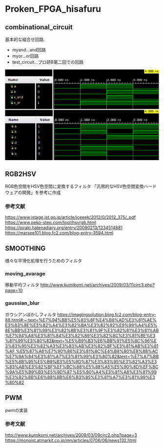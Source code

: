 # Proken_FPGA_hisafuru

## combinational_circuit
基本的な組合せ回路.
- myand...and回路
- myor...or回路
- test_circuit...プロ研B第二回での回路

![and_or](images/myand_myor_test.png)
![test](images/test_circuit.png)

## RGB2HSV
RGB色空間をHSV色空間に変換するフィルタ
「汎用的なHSV色空間変換ハードウェアの開発」を参考に作成

### 参考文献
https://www.jstage.jst.go.jp/article/jceeek/2012/0/2012_375/_pdf
https://www.peko-step.com/tool/hsvrgb.html
https://piraki.hatenadiary.org/entry/20090213/1234514881
https://marsee101.blog.fc2.com/blog-entry-3594.html


## SMOOTHING
様々な平滑化処理を行うためのフィルタ

### moving_avarage
移動平均フィルタ
http://www.kumikomi.net/archives/2009/03/11circ3.php?page=10

### gaussian_blur
ガウシアンぼかしフィルタ
https://imagingsolution.blog.fc2.com/blog-entry-88.html#:~:text=%E7%94%BB%E5%83%8F%E4%B8%AD%E3%81%AE%E3%83%8E%E3%82%A4%E3%82%BA%E3%82%92%E9%99%A4%E5%8E%BB%E3%81%99%E3%82%8B%E3%81%9F%E3%82%81%E3%81%AB%E7%94%A8%E3%81%84%E3%82%89%E3%82%8C%E3%81%BE%E3%81%99%E3%80%82&text=%E5%B9%B3%E6%BB%91%E5%8C%96%E3%83%95%E3%82%A3%E3%83%AB%E3%82%BF%E3%81%AB%E3%81%AF,%E5%87%A6%E7%90%86%E3%81%8C%E4%B8%80%E8%88%AC%E7%9A%84%E3%81%A7%E3%81%99%E3%80%82&text=%E7%A7%BB%E5%8B%95%E5%B9%B3%E5%9D%87%E3%83%95%E3%82%A3%E3%83%AB%E3%82%BF%EF%BC%88%E5%88%A5%E5%90%8D%EF%BC%9A%E5%B9%B3%E5%9D%87,%E5%80%A4%E3%81%A8%E3%81%99%E3%82%8B%E6%89%8B%E6%B3%95%E3%81%A7%E3%81%99%E3%80%82

## PWM
pwmの実装

### 参考文献
http://www.kumikomi.net/archives/2009/03/09circ2.php?page=3
https://monoist.atmarkit.co.jp/mn/articles/0706/06/news132.html
